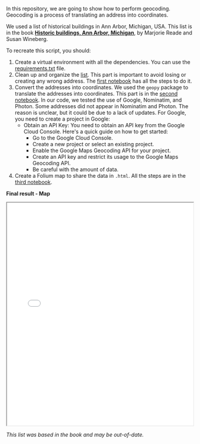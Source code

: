 In this repository, we are going to show how to perform geocoding. Geocoding is a process of translating an address into coordinates.

We used a list of historical buildings in Ann Arbor, Michigan, USA. This list is in the book **[Historic buildings, Ann Arbor, Michigan](https://quod.lib.umich.edu/cgi/t/text/text-idx?c=moaatxt;idno=ANW1745.0001.001)**, by Marjorie Reade and Susan Wineberg.

To recreate this script, you should:

1. Create a virtual environment with all the dependencies. You can use the [requirements.txt](./requirements.txt) file.
2. Clean up and organize the [list](./list_buildings.txt). This part is important to avoid losing or creating any wrong address. The [first notebook](./1-list-buildings-organize-dataset.ipynb) has all the steps to do it.
3. Convert the addresses into coordinates. We used the `geopy` package to translate the addresses into coordinates. This part is in the [second notebook](./2-get-coordinates.ipynb). In our code, we tested the use of Google, Nominatim, and Photon. Some addresses did not appear in Nominatim and Photon. The reason is unclear, but it could be due to a lack of updates. For Google, you need to create a project in Google:
    - Obtain an API Key: You need to obtain an API key from the Google Cloud Console. Here's a quick guide on how to get started:
      - Go to the Google Cloud Console.
      - Create a new project or select an existing project.
      - Enable the Google Maps Geocoding API for your project.
      - Create an API key and restrict its usage to the Google Maps Geocoding API.
      - Be careful with the amount of data.
4. Create a Folium map to share the data in `.html`. All the steps are in the [third notebook](./3-plot-map.ipynb).

**Final result - Map**
<iframe src="./buildings_ann_Arbor.html" width="100%" height="600px"></iframe>

*This list was based in the book and may be out-of-date.*